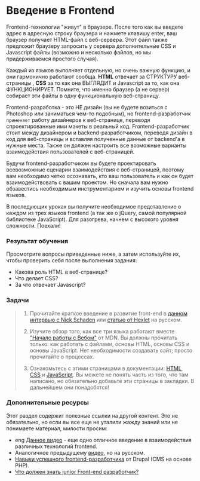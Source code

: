 # Введение в Frontend

Frontend-технологии "живут" в браузере. После того как вы введете адрес в адресную строку браузера и нажмете клавишу enter, ваш браузер получает HTML-файл с веб-сервера. Этот файл также предложит браузеру запросить у сервера дополнительные CSS и Javascript файлы (возможно и несколько файлов, но мы придерживаемся простого случая).

Каждый из языков выполняет отдельную, но очень важную функцию, и они гармонично работают сообща. **HTML** отвечает за СТРУКТУРУ веб-страницы , **CSS** за то как она ВЫГЛЯДИТ и Javascript за то, как она ФУНКЦИОНИРУЕТ. Помните, что именно браузер (а не сервер) собирает эти файлы в одну функциональную веб-страницу.

Frontend-разработка - это НЕ дизайн (вы не будете возиться с Photoshop или заниматься чем-то подобным), но frontend-разработчик `применяет` работу дизайнеров к веб-странице, переводя спроектированные ими макеты в реальный код. Frontend-разработчик стоит между дизайнером и backend-разработчиком, переводя дизайн в код для веб-страницы и вставляя полученные данные от backend'а в нужные места. Также он должен настроить все возможные варианты взаимодействия пользователей с веб-страницей.

Будучи frontend-разработчиком вы будете проектировать всевозможные сценарии взаимодействия с веб-страницей, поэтому вам необходимо четко осознавать, кто ваш пользователь и как он будет взаимодействовать с вашим проектом. Но сначала вам нужно обзавестись необходимым инструментарием и изучить основы frontend языков.

В последующих уроках вы получите необходимое представление о каждом из трех языков frontend (а так же о jQuery, самой популярной библиотеке JavaScript). Для разогрева, начнем с высокого уровня сложности. Поехали!

### Результат обучения

Просмотрите вопросы приведенные ниже, а затем используйте их, чтобы проверить себя после выполнения задания:

+ Какова роль HTML в веб-странице?
+ Что делает CSS?
+ За что отвечает Javascript?

### Задачи

> 1. Прочитайте краткое введение в развитие front-end в [данном интервью с Nick Schaden](https://generalassemb.ly/blog/what-is-front-end-web-development) или [статью от Hexlet](https://ru.hexlet.io/courses/intro_to_web_development/lessons/frontend/theory_unit) <span class="btn-fill btn btn-xs btn-warning">на русском</span>.
> 
> 2. Изучите обзор того, как все три языка работают вместе ["Начало работы с Вебом"](https://developer.mozilla.org/ru/docs/Learn/Getting_started_with_the_web) от MDN. Вы должны прочитать только: как работать с файлами, основы HTML, основы CSS и основы JavaScript. Нет необходимости создавать сайт; просто прочитайте о процессах.
>
> 3. Ознакомьтесь с этими страницами в документации: [HTML](https://developer.mozilla.org/ru/docs/Web/HTML/Element), [CSS](https://developer.mozilla.org/ru/docs/Web/CSS/Reference#Keyword_index) и [JavaScript](https://developer.mozilla.org/ru/docs/Web/JavaScript/Reference). Вы можете не понять часть из того, что там написано, но обязательно добавьте эти страницы в закладки. В дальнейшем они понадобятся!

### Дополнительные ресурсы

Этот раздел содержит полезные ссылки на другой контент. Это не обязательно, но если вы все еще не уталили жажду знаний или не понимаете материал, милости просим:

* <span class="btn-fill btn btn-xs btn-success">eng</span> [Данное видео](https://www.youtube.com/watch?v=BANChTkxYYY&list=PLwqG3V3cExWpCgHOcLEKg6z-InpjHr7MB) - еще одно отличное введение в взаимодействия различных технологий frontend. 
* Аналогичное предыдущему [видео](https://youtu.be/_oHl7mdNRAw), но <span class="btn-fill btn btn-xs btn-warning">на русском</span>.
* [Навыки успешного frontend-разработчика](https://web.archive.org/web/20151110193658/https://www.drupal.org/node/1245650) от Drupal (CMS на основе PHP). 
* [Что должен знать junior Front-end разработчик?](https://www.youtube.com/watch?v=6YeCbrtU15s)